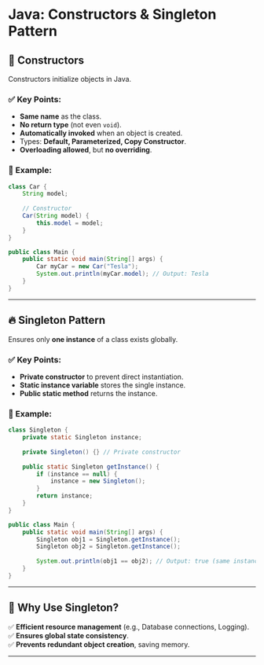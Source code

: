 # Java: Constructors & Singleton Pattern

## 🚀 Constructors
Constructors initialize objects in Java.

### ✅ Key Points:
- **Same name** as the class.
- **No return type** (not even `void`).
- **Automatically invoked** when an object is created.
- Types: **Default, Parameterized, Copy Constructor**.
- **Overloading allowed**, but **no overriding**.

### 📌 Example:
```java
class Car {
    String model;
    
    // Constructor
    Car(String model) {
        this.model = model;
    }
}

public class Main {
    public static void main(String[] args) {
        Car myCar = new Car("Tesla");
        System.out.println(myCar.model); // Output: Tesla
    }
}
```

---

## 🔥 Singleton Pattern
Ensures only **one instance** of a class exists globally.

### ✅ Key Points:
- **Private constructor** to prevent direct instantiation.
- **Static instance variable** stores the single instance.
- **Public static method** returns the instance.

### 📌 Example:
```java
class Singleton {
    private static Singleton instance;
    
    private Singleton() {} // Private constructor
    
    public static Singleton getInstance() {
        if (instance == null) {
            instance = new Singleton();
        }
        return instance;
    }
}

public class Main {
    public static void main(String[] args) {
        Singleton obj1 = Singleton.getInstance();
        Singleton obj2 = Singleton.getInstance();
        
        System.out.println(obj1 == obj2); // Output: true (same instance)
    }
}
```

---

## 🎯 Why Use Singleton?
✅ **Efficient resource management** (e.g., Database connections, Logging).  
✅ **Ensures global state consistency**.  
✅ **Prevents redundant object creation**, saving memory.  

---


